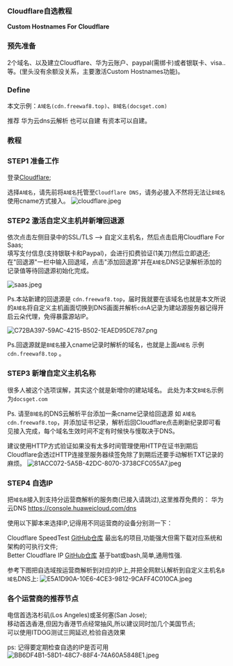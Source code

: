 ### Cloudflare自选教程

**Custom Hostnames For Cloudflare**

### 预先准备

2个域名、以及建立Cloudflare、华为云账户、paypal(需绑卡)或者银联卡、visa..等。(里头没有余额没关系，主要激活Custom Hostnames功能)。


### Define


本文示例：`A域名(cdn.freewaf8.top)`、`B域名(docsget.com)`

推荐 华为云dns云解析 也可以自建 有资本可以自建。

### 教程

### STEP1 准备工作

登录[Cloudflare](https://cloudflare.com);  

选择`A域名`，请先前将`A域名`托管至`Cloudflare DNS`，请务必接入不然将无法让`B域名`使用cname方式接入。
![cloudflare.jpeg](https://raw.githubusercontent.com/docsget/docsget/main/usr/uploads/2023/02/3499754190.jpeg)

### STEP2 激活自定义主机并新增回退源

依次点击左侧目录中的SSL/TLS ——> 自定义主机名，然后点击启用Cloudflare For Saas;  
填写支付信息(支持银联卡和Paypal)，会进行扣费验证(1美刀)然后立即退还;  
在"回退源"一栏中输入回退域，点击"添加回退源"并在`A域名`DNS记录解析添加的记录值等待回退源初始化完成。

![saas.jpeg](https://raw.githubusercontent.com/docsget/docsget/main/usr/uploads/2023/02/1843000232.jpeg)

Ps.本站新建的回退源是 `cdn.freewaf8.top`，届时我就要在该域名也就是本文所说的`A域名`将自定义主机画面切换到DNS画面并解析`cdn`A记录为建站源服务器记得开启云朵代理，免得暴露源站IP。

![C72BA397-59AC-4215-B502-1EAED95DE787.png](https://raw.githubusercontent.com/docsget/docsget/main/usr/uploads/2023/02/1975445207.png)

Ps.回退源就是`B域名`接入cname记录时解析的域名，也就是上面`A域名` 示例 `cdn.freewaf8.top` 。

### STEP3 新增自定义主机名称

很多人被这个选项误解，其实这个就是新增你的建站域名。
此处为本文`B域名`示例为`docsget.com`

Ps. 请至`B域名`的DNS云解析平台添加一条cname记录给回退源 如 `A域名` `cdn.freewaf8.top`，并添加证书记录，解析后回Cloudflare点击刷新纪录即可看见接入完成，每个域名生效时间不定有时候快与慢取决于DNS。

建议使用HTTP方式验证如果没有太多时间管理使用HTTP在证书到期后Cloudflare会透过HTTP连接至服务器续签免除了到期后还要手动解析TXT记录的麻烦。
![81ACC072-5A5B-42DC-8070-3738CFC055A7.jpeg](https://raw.githubusercontent.com/docsget/docsget/main/usr/uploads/img/yanzheng.jpg)

### STEP4 自选IP

把`域名B`接入到支持分运营商解析的服务商(已接入请跳过),这里推荐免费的：
华为云DNS https://console.huaweicloud.com/dns



使用以下脚本来选择IP,记得用不同运营商的设备分别测一下：

Cloudflare SpeedTest  [GitHub仓库](https://github.com/XIU2/CloudflareSpeedTest) 最出名的项目,功能强大但需下载对应系统和架构的可执行文件;  
Better Cloudflare IP  [GitHub仓库](https://github.com/badafans/better-cloudflare-ip) 基于bat或bash,简单,通用性强.


参考下图把自选域按运营商解析到对应的IP上,并把全网默认解析到自定义主机名`B域名`DNS上:
![E5A1D90A-10E6-4CE3-9812-9CAFF4C010CA.jpeg](https://raw.githubusercontent.com/docsget/docsget/main/usr/uploads/img/dns.jpg)

### 各个运营商的推荐节点

电信首选洛杉矶(Los Angeles)或圣何塞(San Jose);  
移动首选香港,但因为香港节点经常抽风,所以建议同时加几个美国节点;  
可以使用ITDOG测试三网延迟,检验自选效果

ps: 记得要定期检查自选的IP是否可用
![BB6DF4B1-58D1-48C7-88F4-74A60A5848E1.jpeg](https://raw.githubusercontent.com/docsget/docsget/main/usr/uploads/img/testping.jpg)
